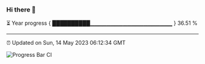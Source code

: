 ### Hi there 👋

⏳ Year progress { ██████████▁▁▁▁▁▁▁▁▁▁▁▁▁▁▁▁▁▁▁▁ } 36.51 %

---

⏰ Updated on Sun, 14 May 2023 06:12:34 GMT

![Progress Bar CI](https://github.com/liununu/liununu/workflows/Progress%20Bar%20CI/badge.svg)

